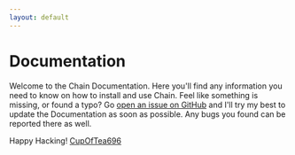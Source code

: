 ```yaml
---
layout: default
---
```


# Documentation

Welcome to the Chain Documentation. Here you'll find any information you need to know on how to install and use Chain. Feel like something is missing, or found a typo? Go [open an issue on GitHub](https://github.com/CupOfTea696/Chain/issues) and I'll try my best to update the Documentation as soon as possible. Any bugs you found can be reported there as well.

Happy Hacking!
[CupOfTea696](http://tiny.cc/cot696)
